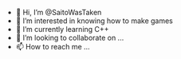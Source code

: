 - 👋 Hi, I’m @SaitoWasTaken
- 👀 I’m interested in knowing how to make games
- 🌱 I’m currently learning C++
- 💞️ I’m looking to collaborate on ...
- 📫 How to reach me ...

<!---
SaitoWasTaken/SaitoWasTaken is a ✨ special ✨ repository because its `README.md` (this file) appears on your GitHub profile.
You can click the Preview link to take a look at your changes.
--->
